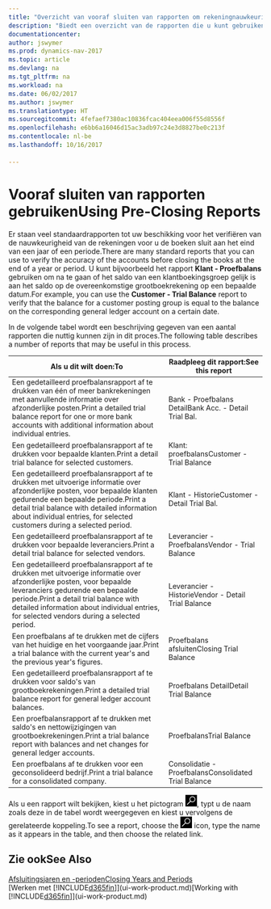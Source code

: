 ```yaml
---
title: "Overzicht van vooraf sluiten van rapporten om rekeningnauwkeurigheid te verifiëren"
description: "Biedt een overzicht van de rapporten die u kunt gebruiken om de nauwkeurigheid te verifiëren van rekeningen voordat de boeken worden gesloten aan het eind van een jaar of een periode."
documentationcenter: 
author: jswymer
ms.prod: dynamics-nav-2017
ms.topic: article
ms.devlang: na
ms.tgt_pltfrm: na
ms.workload: na
ms.date: 06/02/2017
ms.author: jswymer
ms.translationtype: HT
ms.sourcegitcommit: 4fefaef7380ac10836fcac404eea006f55d8556f
ms.openlocfilehash: e6bb6a16046d15ac3adb97c24e3d8827be0c213f
ms.contentlocale: nl-be
ms.lasthandoff: 10/16/2017

---
```

# <a name="using-pre-closing-reports"></a><span data-ttu-id="ca74c-103">Vooraf sluiten van rapporten gebruiken</span><span class="sxs-lookup"><span data-stu-id="ca74c-103">Using Pre-Closing Reports</span></span>
<span data-ttu-id="ca74c-104">Er staan veel standaardrapporten tot uw beschikking voor het verifiëren van de nauwkeurigheid van de rekeningen voor u de boeken sluit aan het eind van een jaar of een periode.</span><span class="sxs-lookup"><span data-stu-id="ca74c-104">There are many standard reports that you can use to verify the accuracy of the accounts before closing the books at the end of a year or period.</span></span> <span data-ttu-id="ca74c-105">U kunt bijvoorbeeld het rapport **Klant - Proefbalans** gebruiken om na te gaan of het saldo van een klantboekingsgroep gelijk is aan het saldo op de overeenkomstige grootboekrekening op een bepaalde datum.</span><span class="sxs-lookup"><span data-stu-id="ca74c-105">For example, you can use the **Customer - Trial Balance** report to verify that the balance for a customer posting group is equal to the balance on the corresponding general ledger account on a certain date.</span></span>

<span data-ttu-id="ca74c-106">In de volgende tabel wordt een beschrijving gegeven van een aantal rapporten die nuttig kunnen zijn in dit proces.</span><span class="sxs-lookup"><span data-stu-id="ca74c-106">The following table describes a number of reports that may be useful in this process.</span></span>

| <span data-ttu-id="ca74c-107">Als u dit wilt doen:</span><span class="sxs-lookup"><span data-stu-id="ca74c-107">To</span></span> | <span data-ttu-id="ca74c-108">Raadpleeg dit rapport:</span><span class="sxs-lookup"><span data-stu-id="ca74c-108">See this report</span></span> |
| --- | --- |
| <span data-ttu-id="ca74c-109">Een gedetailleerd proefbalansrapport af te drukken van één of meer bankrekeningen met aanvullende informatie over afzonderlijke posten.</span><span class="sxs-lookup"><span data-stu-id="ca74c-109">Print a detailed trial balance report for one or more bank accounts with additional information about individual entries.</span></span> |<span data-ttu-id="ca74c-110">Bank - Proefbalans Detail</span><span class="sxs-lookup"><span data-stu-id="ca74c-110">Bank Acc. - Detail Trial Bal.</span></span> |
| <span data-ttu-id="ca74c-111">Een gedetailleerd proefbalansrapport af te drukken voor bepaalde klanten.</span><span class="sxs-lookup"><span data-stu-id="ca74c-111">Print a detail trial balance for selected customers.</span></span> |<span data-ttu-id="ca74c-112">Klant: proefbalans</span><span class="sxs-lookup"><span data-stu-id="ca74c-112">Customer - Trial Balance</span></span> |
| <span data-ttu-id="ca74c-113">Een gedetailleerd proefbalansrapport af te drukken met uitvoerige informatie over afzonderlijke posten, voor bepaalde klanten gedurende een bepaalde periode.</span><span class="sxs-lookup"><span data-stu-id="ca74c-113">Print a detail trial balance with detailed information about individual entries, for selected customers during a selected period.</span></span> |<span data-ttu-id="ca74c-114">Klant - Historie</span><span class="sxs-lookup"><span data-stu-id="ca74c-114">Customer - Detail Trial Bal.</span></span> |
| <span data-ttu-id="ca74c-115">Een gedetailleerd proefbalansrapport af te drukken voor bepaalde leveranciers.</span><span class="sxs-lookup"><span data-stu-id="ca74c-115">Print a detail trial balance for selected vendors.</span></span> |<span data-ttu-id="ca74c-116">Leverancier - Proefbalans</span><span class="sxs-lookup"><span data-stu-id="ca74c-116">Vendor - Trial Balance</span></span> |
| <span data-ttu-id="ca74c-117">Een gedetailleerd proefbalansrapport af te drukken met uitvoerige informatie over afzonderlijke posten, voor bepaalde leveranciers gedurende een bepaalde periode.</span><span class="sxs-lookup"><span data-stu-id="ca74c-117">Print a detail trial balance with detailed information about individual entries, for selected vendors during a selected period.</span></span> |<span data-ttu-id="ca74c-118">Leverancier - Historie</span><span class="sxs-lookup"><span data-stu-id="ca74c-118">Vendor - Detail Trial Balance</span></span> |
| <span data-ttu-id="ca74c-119">Een proefbalans af te drukken met de cijfers van het huidige en het voorgaande jaar.</span><span class="sxs-lookup"><span data-stu-id="ca74c-119">Print a trial balance with the current year's and the previous year's figures.</span></span> |<span data-ttu-id="ca74c-120">Proefbalans afsluiten</span><span class="sxs-lookup"><span data-stu-id="ca74c-120">Closing Trial Balance</span></span> |
| <span data-ttu-id="ca74c-121">Een gedetailleerd proefbalansrapport af te drukken voor saldo's van grootboekrekeningen.</span><span class="sxs-lookup"><span data-stu-id="ca74c-121">Print a detailed trial balance report for general ledger account balances.</span></span> |<span data-ttu-id="ca74c-122">Proefbalans Detail</span><span class="sxs-lookup"><span data-stu-id="ca74c-122">Detail Trial Balance</span></span> |
| <span data-ttu-id="ca74c-123">Een proefbalansrapport af te drukken met saldo's en nettowijzigingen van grootboekrekeningen.</span><span class="sxs-lookup"><span data-stu-id="ca74c-123">Print a trial balance report with balances and net changes for general ledger accounts.</span></span> |<span data-ttu-id="ca74c-124">Proefbalans</span><span class="sxs-lookup"><span data-stu-id="ca74c-124">Trial Balance</span></span> |
| <span data-ttu-id="ca74c-125">Een proefbalans af te drukken voor een geconsolideerd bedrijf.</span><span class="sxs-lookup"><span data-stu-id="ca74c-125">Print a trial balance for a consolidated company.</span></span> |<span data-ttu-id="ca74c-126">Consolidatie - Proefbalans</span><span class="sxs-lookup"><span data-stu-id="ca74c-126">Consolidated Trial Balance</span></span> |

<span data-ttu-id="ca74c-127">Als u een rapport wilt bekijken, kiest u het pictogram ![Zoeken naar pagina of rapport](media/ui-search/search_small.png "pictogram Zoeken naar pagina of rapport"), typt u de naam zoals deze in de tabel wordt weergegeven en kiest u vervolgens de gerelateerde koppeling.</span><span class="sxs-lookup"><span data-stu-id="ca74c-127">To see a report, choose the ![Search for Page or Report](media/ui-search/search_small.png "Search for Page or Report icon") icon, type the name as it appears in the table, and then choose the related link.</span></span>

## <a name="see-also"></a><span data-ttu-id="ca74c-128">Zie ook</span><span class="sxs-lookup"><span data-stu-id="ca74c-128">See Also</span></span>
[<span data-ttu-id="ca74c-129">Afsluitingsjaren en -perioden</span><span class="sxs-lookup"><span data-stu-id="ca74c-129">Closing Years and Periods</span></span>](year-close-years-periods.md)  
<span data-ttu-id="ca74c-130">[Werken met [!INCLUDE[d365fin](includes/d365fin_md.md)]](ui-work-product.md)</span><span class="sxs-lookup"><span data-stu-id="ca74c-130">[Working with [!INCLUDE[d365fin](includes/d365fin_md.md)]](ui-work-product.md)</span></span>


